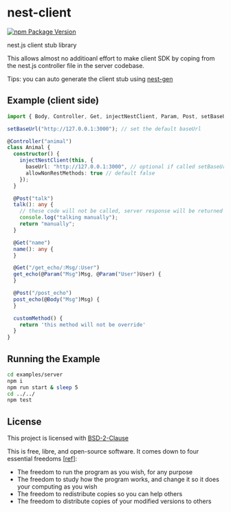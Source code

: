 # nest-client
[![npm Package Version](https://img.shields.io/npm/v/nest-client.svg?maxAge=2592000)](https://www.npmjs.com/package/nest-client)

nest.js client stub library

This allows almost no additioanl effort to make client SDK by coping from the nest.js controller file in the server codebase.

Tips: you can auto generate the client stub using [nest-gen](https://www.npmjs.com/package/nest-gen)

## Example (client side)
```typescript
import { Body, Controller, Get, injectNestClient, Param, Post, setBaseUrl } from "nest-client";

setBaseUrl("http://127.0.0.1:3000"); // set the default baseUrl

@Controller("animal")
class Animal {
  constructor() {
    injectNestClient(this, {
      baseUrl: "http://127.0.0.1:3000", // optional if called setBaseUrl()
      allowNonRestMethods: true // default false
    });
  }

  @Post("talk")
  talk(): any {
    // these code will not be called, server response will be returned instead
    console.log("talking manually");
    return "manually";
  }

  @Get("name")
  name(): any {
  }

  @Get("/get_echo/:Msg/:User")
  get_echo(@Param("Msg")Msg, @Param("User")User) {
  }

  @Post("/post_echo")
  post_echo(@Body("Msg")Msg) {
  }

  customMethod() {
    return 'this method will not be override'
  }
}
```

## Running the Example
```bash
cd examples/server
npm i
npm run start & sleep 5
cd ../../
npm test
```

## License

This project is licensed with [BSD-2-Clause](./LICENSE)

This is free, libre, and open-source software. It comes down to four essential freedoms [[ref]](https://seirdy.one/2021/01/27/whatsapp-and-the-domestication-of-users.html#fnref:2):

- The freedom to run the program as you wish, for any purpose
- The freedom to study how the program works, and change it so it does your computing as you wish
- The freedom to redistribute copies so you can help others
- The freedom to distribute copies of your modified versions to others
